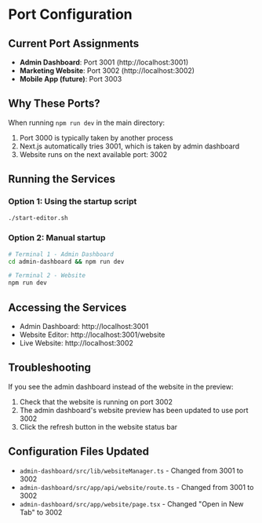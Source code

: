 # Port Configuration

## Current Port Assignments

- **Admin Dashboard**: Port 3001 (http://localhost:3001)
- **Marketing Website**: Port 3002 (http://localhost:3002)
- **Mobile App (future)**: Port 3003

## Why These Ports?

When running `npm run dev` in the main directory:
1. Port 3000 is typically taken by another process
2. Next.js automatically tries 3001, which is taken by admin dashboard
3. Website runs on the next available port: 3002

## Running the Services

### Option 1: Using the startup script
```bash
./start-editor.sh
```

### Option 2: Manual startup
```bash
# Terminal 1 - Admin Dashboard
cd admin-dashboard && npm run dev

# Terminal 2 - Website  
npm run dev
```

## Accessing the Services

- Admin Dashboard: http://localhost:3001
- Website Editor: http://localhost:3001/website
- Live Website: http://localhost:3002

## Troubleshooting

If you see the admin dashboard instead of the website in the preview:
1. Check that the website is running on port 3002
2. The admin dashboard's website preview has been updated to use port 3002
3. Click the refresh button in the website status bar

## Configuration Files Updated

- `admin-dashboard/src/lib/websiteManager.ts` - Changed from 3001 to 3002
- `admin-dashboard/src/app/api/website/route.ts` - Changed from 3001 to 3002
- `admin-dashboard/src/app/website/page.tsx` - Changed "Open in New Tab" to 3002 
